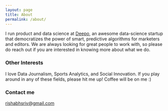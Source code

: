 ```yaml
---
layout: page
title: About
permalink: /about/
---
```


I run product and data science at [Deepo](http://deepo.io), an awesome data-science startup that democratizes the power of smart, predictive algorithms for marketers and editors. We are always looking for great people to work with, so please do reach out if you are interested in knowing more about what we do.

### Other Interests

I love Data Journalism, Sports Analytics, and Social Innovation. If you play around in any of these fields, please hit me up! Coffee will be on me :)

### Contact me

[rishabhsriv@gmail.com](mailto:rishabhsriv@gmail.com)
